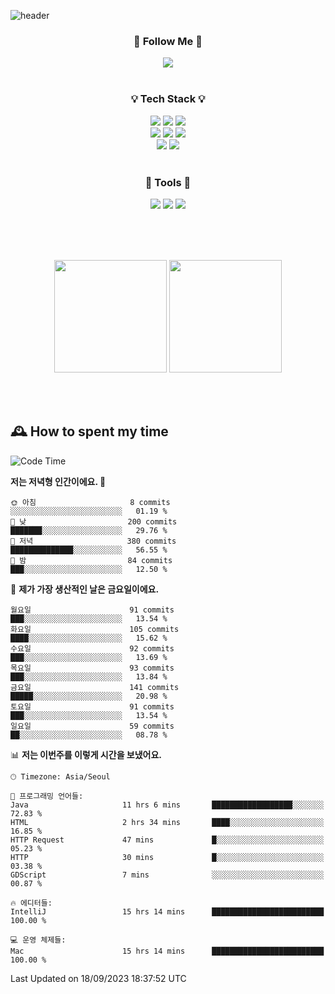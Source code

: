 ![header](https://capsule-render.vercel.app/api?type=waving&color=0:FFE29F,50:FFA99F,100:FF719A&height=300&fontAlignY=40&section=header&text=sung%20eun&fontSize=80&fontColor=FFFFFF)

<div align="center">
	<h3>🐹  Follow Me  🐹</h3>
	<a href="https://velog.io/@saeun05" target="_blank"><img src="https://img.shields.io/badge/Velog-20C997?style=flat&logo=velog&logoColor=white"/></a><br><br>
	<h3>💡  Tech Stack  💡</h3>
	<img src="https://img.shields.io/badge/Java-0078D4?style=flat"/>
	<img src="https://img.shields.io/badge/Spring-6DB33F?style=flat&logo=spring&logoColor=white"/>
	<img src="https://img.shields.io/badge/SpringBoot-6DB33F?style=flat&logo=springboot&logoColor=white"/><br>
	<img src="https://img.shields.io/badge/HTML5-E34F26?style=flat&logo=html5&logoColor=white"/>
	<img src="https://img.shields.io/badge/CSS3-1572B6?style=flat&logo=css3&logoColor=white"/>
	<img src="https://img.shields.io/badge/jQuery-0769AD?style=flat&logo=jquery&logoColor=white"/><br>
	<img src="https://img.shields.io/badge/MySQL-4479A1?style=flat&logo=mysql&logoColor=white"/>
	<img src="https://img.shields.io/badge/oracle-F80000?style=flat&logo=oracle&logoColor=white"/><br><br>
	<h3>🔦  Tools  🔦</h3>
	<img src="https://img.shields.io/badge/intelliJ IDEA-000000?style=flat&logo=intellijidea&logoColor=white"/>
	<img src="https://img.shields.io/badge/Notion-F9DC3E?style=flat&logo=notion&logoColor=white"/>
	<img src="https://img.shields.io/badge/Git-F05032?style=flat&logo=git&logoColor=white"/><br><br>
</div>

<br><br>

<div align="center">
  <img style="height:180px" src="https://github-readme-stats.vercel.app/api?username=sungeunn&show_icons=true&theme=omni&locale=kr"/>
  <img style="height:180px" src="https://github-readme-stats.vercel.app/api/top-langs/?username=sungeunn&theme=omni&layout=compact&locale=kr"/>
</div>

<br><br>

## 🕰 How to spent my time
<!--START_SECTION:waka-->
![Code Time](http://img.shields.io/badge/Code%20Time-181%20hrs%2054%20mins-blue)

**저는 저녁형 인간이에요. 🦉** 

```text
🌞 아침                     8 commits           ░░░░░░░░░░░░░░░░░░░░░░░░░   01.19 % 
🌆 낮　                     200 commits         ███████░░░░░░░░░░░░░░░░░░   29.76 % 
🌃 저녁                     380 commits         ██████████████░░░░░░░░░░░   56.55 % 
🌙 밤　                     84 commits          ███░░░░░░░░░░░░░░░░░░░░░░   12.50 % 
```
📅 **제가 가장 생산적인 날은 금요일이에요.** 

```text
월요일                      91 commits          ███░░░░░░░░░░░░░░░░░░░░░░   13.54 % 
화요일                      105 commits         ████░░░░░░░░░░░░░░░░░░░░░   15.62 % 
수요일                      92 commits          ███░░░░░░░░░░░░░░░░░░░░░░   13.69 % 
목요일                      93 commits          ███░░░░░░░░░░░░░░░░░░░░░░   13.84 % 
금요일                      141 commits         █████░░░░░░░░░░░░░░░░░░░░   20.98 % 
토요일                      91 commits          ███░░░░░░░░░░░░░░░░░░░░░░   13.54 % 
일요일                      59 commits          ██░░░░░░░░░░░░░░░░░░░░░░░   08.78 % 
```


📊 **저는 이번주를 이렇게 시간을 보냈어요.** 

```text
🕑︎ Timezone: Asia/Seoul

💬 프로그래밍 언어들: 
Java                     11 hrs 6 mins       ██████████████████░░░░░░░   72.83 % 
HTML                     2 hrs 34 mins       ████░░░░░░░░░░░░░░░░░░░░░   16.85 % 
HTTP Request             47 mins             █░░░░░░░░░░░░░░░░░░░░░░░░   05.23 % 
HTTP                     30 mins             █░░░░░░░░░░░░░░░░░░░░░░░░   03.38 % 
GDScript                 7 mins              ░░░░░░░░░░░░░░░░░░░░░░░░░   00.87 % 

🔥 에디터들: 
IntelliJ                 15 hrs 14 mins      █████████████████████████   100.00 % 

💻 운영 체제들: 
Mac                      15 hrs 14 mins      █████████████████████████   100.00 % 
```


 Last Updated on 18/09/2023 18:37:52 UTC
<!--END_SECTION:waka-->
